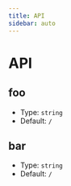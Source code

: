 ```yaml
---
title: API
sidebar: auto
---
```


# API

## foo

- Type: `string`
- Default: `/`

## bar

- Type: `string`
- Default: `/`
